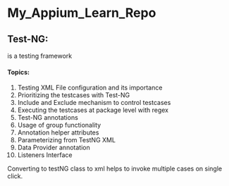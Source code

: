 # My_Appium_Learn_Repo

## Test-NG:
   is a testing framework

<h4> Topics: </h4>
   <ol>
   		<li>Testing XML File configuration and its importance </li>
   		<li>Prioritizing the testcases with Test-NG </li>
   		<li>Include and Exclude mechanism to control testcases </li>
   		<li>Executing the testcases at package level with regex </li>
   		<li>Test-NG annotations </li>
   		<li>Usage of group functionality </li>
   		<li>Annotation helper attributes </li>
   		<li>Parameterizing from TestNG XML </li>
   		<li>Data Provider annotation </li>
   		<li>Listeners Interface </li>
   </ol>
   
Converting to testNG class to xml helps to invoke multiple cases on single click.